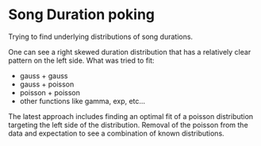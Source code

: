 # Song Duration poking
Trying to find underlying distributions of song durations.

One can see a right skewed duration distribution that has a relatively clear pattern on the left side.
What was tried to fit:
- gauss + gauss
- gauss + poisson
- poisson + poisson
- other functions like gamma, exp, etc...

The latest approach includes finding an optimal fit of a poisson distribution targeting the left side of the distribution. Removal of the poisson from the data and expectation to see a combination of known distributions.
